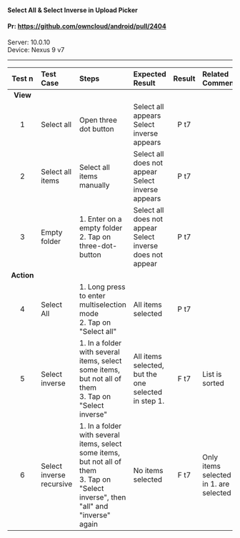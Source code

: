 #### Select All & Select Inverse in Upload Picker

#### Pr: https://github.com/owncloud/android/pull/2404

Server: 10.0.10<br>
Device: Nexus 9 v7

---

 
| Test n | Test Case | Steps | Expected Result | Result | Related Comment
| :----: | :-------- | :---- | :-------------- | :-----: | :------
|**View**||||||
| 1 | Select all | Open three dot button  | Select all appears<br>Select inverse appears | P t7|  |
| 2 | Select all items | Select all items manually | Select all does not appear<br>Select inverse appears | P t7 |  |
| 3 | Empty folder | 1. Enter on a empty folder<br>2. Tap on three-dot-button| Select all does not appear<br>Select inverse does not appear | P t7 |  |
|**Action**||||||
| 4 | Select All | 1. Long press to enter multiselection mode<br>2. Tap on "Select all" | All items selected | P t7|  |
| 5 | Select inverse | 1. In a folder with several items, select some items, but not all of them<br>3. Tap on "Select inverse" | All items selected, but the one selected in step 1. | F t7 | List is sorted |
| 6 | Select inverse recursive | 1. In a folder with several items, select some items, but not all of them<br>3. Tap on "Select inverse", then "all" and "inverse" again | No items selected | F t7 | Only items selected in 1. are selected |




